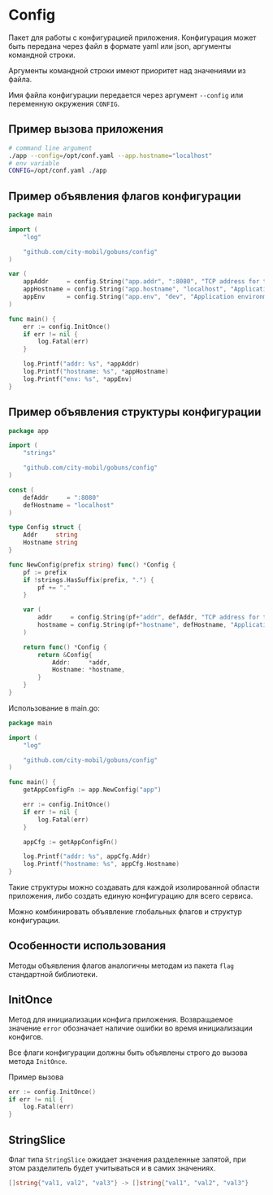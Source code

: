 # Config

Пакет для работы с конфигурацией приложения. Конфигурация может быть передана через файл в формате yaml или json,
аргументы командной строки.

Аргументы командной строки имеют приоритет над значениями из файла.

Имя файла конфигурации передается через аргумент `--config` или переменную окружения `CONFIG`.

## Пример вызова приложения

```bash
# command line argument
./app --config=/opt/conf.yaml --app.hostname="localhost"
# env variable
CONFIG=/opt/conf.yaml ./app
```

## Пример объявления флагов конфигурации

```go
package main

import (
	"log"

	"github.com/city-mobil/gobuns/config"
)

var (
	appAddr     = config.String("app.addr", ":8080", "TCP address for the service to listen on")
	appHostname = config.String("app.hostname", "localhost", "Application hostname")
	appEnv      = config.String("app.env", "dev", "Application environment")
)

func main() {
	err := config.InitOnce()
	if err != nil {
		log.Fatal(err)
	}

	log.Printf("addr: %s", *appAddr)
	log.Printf("hostname: %s", *appHostname)
	log.Printf("env: %s", *appEnv)
}
```

## Пример объявления структуры конфигурации

```go
package app

import (
	"strings"

	"github.com/city-mobil/gobuns/config"
)

const (
	defAddr     = ":8080"
	defHostname = "localhost"
)

type Config struct {
	Addr     string
	Hostname string
}

func NewConfig(prefix string) func() *Config {
	pf := prefix
	if !strings.HasSuffix(prefix, ".") {
		pf += "."
	}

	var (
		addr     = config.String(pf+"addr", defAddr, "TCP address for the service to listen on")
		hostname = config.String(pf+"hostname", defHostname, "Application hostname")
	)

	return func() *Config {
		return &Config{
			Addr:     *addr,
			Hostname: *hostname,
		}
	}
}
```

Использование в main.go:

```go
package main

import (
	"log"

	"github.com/city-mobil/gobuns/config"
)

func main() {
	getAppConfigFn := app.NewConfig("app")

	err := config.InitOnce()
	if err != nil {
		log.Fatal(err)
	}

	appCfg := getAppConfigFn()

	log.Printf("addr: %s", appCfg.Addr)
	log.Printf("hostname: %s", appCfg.Hostname)
}
```

Такие структуры можно создавать для каждой изолированной области приложения, либо создать единую конфигурацию для всего
сервиса.

Можно комбинировать объявление глобальных флагов и структур конфигурации.

## Особенности использования

Методы объявления флагов аналогичны методам из пакета `flag` стандартной библиотеки.

## InitOnce

Метод для инициализации конфига приложения. Возвращаемое значение `error` обозначает наличие ошибки во время
инициализации конфигов.

Все флаги конфигурации должны быть объявлены строго до вызова метода `InitOnce`.

Пример вызова

```go
err := config.InitOnce()
if err != nil {
    log.Fatal(err)
}
```

## StringSlice

Флаг типа `StringSlice` ожидает значения разделенные запятой, при этом разделитель будет учитываться и в самих
значениях.

```go
[]string{"val1, val2", "val3"} -> []string{"val1", "val2", "val3"}
```
